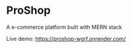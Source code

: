 # ProShop
A e-commerce platform built with MERN stack

Live demo: https://proshop-wgrf.onrender.com/
